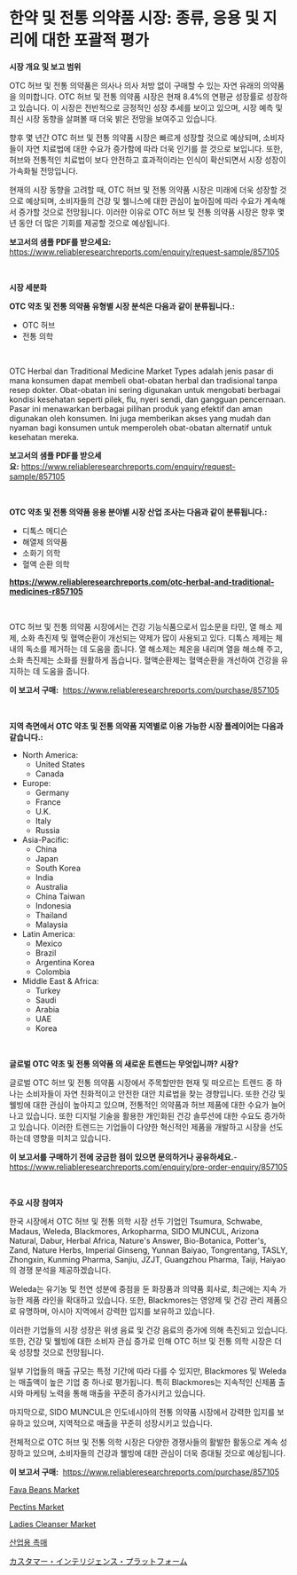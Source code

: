 <p><h1>한약 및 전통 의약품 시장: 종류, 응용 및 지리에 대한 포괄적 평가</h1></p><p><strong>시장 개요 및 보고 범위</strong></p>
<p><p>OTC 허브 및 전통 의약품은 의사나 의사 처방 없이 구매할 수 있는 자연 유래의 의약품을 의미합니다. OTC 허브 및 전통 의약품 시장은 현재 8.4%의 연평균 성장률로 성장하고 있습니다. 이 시장은 전반적으로 긍정적인 성장 추세를 보이고 있으며, 시장 예측 및 최신 시장 동향을 살펴볼 때 더욱 밝은 전망을 보여주고 있습니다.</p><p>향후 몇 년간 OTC 허브 및 전통 의약품 시장은 빠르게 성장할 것으로 예상되며, 소비자들이 자연 치료법에 대한 수요가 증가함에 따라 더욱 인기를 끌 것으로 보입니다. 또한, 허브와 전통적인 치료법이 보다 안전하고 효과적이라는 인식이 확산되면서 시장 성장이 가속화될 전망입니다.</p><p>현재의 시장 동향을 고려할 때, OTC 허브 및 전통 의약품 시장은 미래에 더욱 성장할 것으로 예상되며, 소비자들의 건강 및 웰니스에 대한 관심이 높아짐에 따라 수요가 계속해서 증가할 것으로 전망됩니다. 이러한 이유로 OTC 허브 및 전통 의약품 시장은 향후 몇 년 동안 더 많은 기회를 제공할 것으로 예상됩니다.</p></p>
<p><strong>보고서의 샘플 PDF를 받으세요:</strong> <a href="https://www.reliableresearchreports.com/enquiry/request-sample/857105">https://www.reliableresearchreports.com/enquiry/request-sample/857105</a></p>
<p>&nbsp;</p>
<p><strong>시장 세분화</strong></p>
<p><strong>OTC 약초 및 전통 의약품 유형별 시장 분석은 다음과 같이 분류됩니다.:</strong></p>
<p><ul><li>OTC 허브</li><li>전통 의학</li></ul></p>
<p>&nbsp;</p>
<p><p>OTC Herbal dan Traditional Medicine Market Types adalah jenis pasar di mana konsumen dapat membeli obat-obatan herbal dan tradisional tanpa resep dokter. Obat-obatan ini sering digunakan untuk mengobati berbagai kondisi kesehatan seperti pilek, flu, nyeri sendi, dan gangguan pencernaan. Pasar ini menawarkan berbagai pilihan produk yang efektif dan aman digunakan oleh konsumen. Ini juga memberikan akses yang mudah dan nyaman bagi konsumen untuk memperoleh obat-obatan alternatif untuk kesehatan mereka.</p></p>
<p><strong>보고서의 샘플 PDF를 받으세요:</strong>&nbsp;<a href="https://www.reliableresearchreports.com/enquiry/request-sample/857105">https://www.reliableresearchreports.com/enquiry/request-sample/857105</a></p>
<p>&nbsp;</p>
<p><strong> OTC 약초 및 전통 의약품 응용 분야별 시장 산업 조사는 다음과 같이 분류됩니다.:</strong></p>
<p><ul><li>디톡스 메디슨</li><li>해열제 의약품</li><li>소화기 의학</li><li>혈액 순환 의학</li></ul></p>
<p><strong><a href="https://www.reliableresearchreports.com/otc-herbal-and-traditional-medicines-r857105">https://www.reliableresearchreports.com/otc-herbal-and-traditional-medicines-r857105</a></strong></p>
<p>&nbsp;</p>
<p><p>OTC 허브 및 전통 의약품 시장에서는 건강 기능식품으로서 입소문을 타민, 열 해소 제제, 소화 촉진제 및 혈액순환이 개선되는 약제가 많이 사용되고 있다. 디톡스 제제는 체내의 독소를 제거하는 데 도움을 줍니다. 열 해소제는 체온을 내리며 열을 해소해 주고, 소화 촉진제는 소화를 원활하게 돕습니다. 혈액순환제는 혈액순환을 개선하여 건강을 유지하는 데 도움을 줍니다.</p></p>
<p><strong>이 보고서 구매:</strong>&nbsp; <a href="https://www.reliableresearchreports.com/purchase/857105">https://www.reliableresearchreports.com/purchase/857105</a></p>
<p>&nbsp;</p>
<p><strong>지역 측면에서 OTC 약초 및 전통 의약품 지역별로 이용 가능한 시장 플레이어는 다음과 같습니다.:</strong></p>
<p><ul>
    <li>
        North America:
        <ul>
            <li>United States</li>
            <li>Canada</li>
        </ul>
    </li>
    <li>
        Europe:
        <ul>
            <li>Germany</li>
            <li>France</li>
            <li>U.K.</li>
            <li>Italy</li>
            <li>Russia</li>
        </ul>
    </li>
    <li>
        Asia-Pacific:
        <ul>
            <li>China</li>
            <li>Japan</li>
            <li>South Korea</li>
            <li>India</li>
            <li>Australia</li>
            <li>China Taiwan</li>
            <li>Indonesia</li>
            <li>Thailand</li>
            <li>Malaysia</li>
        </ul>
    </li>
    <li>
        Latin America:
        <ul>
            <li>Mexico</li>
            <li>Brazil</li>
            <li>Argentina Korea</li>
            <li>Colombia</li>
        </ul>
    </li>
    <li>
        Middle East & Africa:
        <ul>
            <li>Turkey</li>
            <li>Saudi</li>
            <li>Arabia</li>
            <li>UAE</li>
            <li>Korea</li>
        </ul>
    </li>
    </ul></p>
<p>&nbsp;</p>
<p><strong>글로벌 OTC 약초 및 전통 의약품 의 새로운 트렌드는 무엇입니까? 시장?</strong></p>
<p><p>글로벌 OTC 허브 및 전통 의약품 시장에서 주목할만한 현재 및 떠오르는 트렌드 중 하나는 소비자들이 자연 친화적이고 안전한 대안 치료법을 찾는 경향입니다. 또한 건강 및 웰빙에 대한 관심이 높아지고 있으며, 전통적인 의약품과 허브 제품에 대한 수요가 늘어나고 있습니다. 또한 디지털 기술을 활용한 개인화된 건강 솔루션에 대한 수요도 증가하고 있습니다. 이러한 트렌드는 기업들이 다양한 혁신적인 제품을 개발하고 시장을 선도하는데 영향을 미치고 있습니다.</p></p>
<p><strong>이 보고서를 구매하기 전에 궁금한 점이 있으면 문의하거나 공유하세요.</strong>- <a href="https://www.reliableresearchreports.com/enquiry/pre-order-enquiry/857105">https://www.reliableresearchreports.com/enquiry/pre-order-enquiry/857105</a></p>
<p>&nbsp;</p>
<p><strong>주요 시장 참여자</strong></p>
<p><p>한국 시장에서 OTC 허브 및 전통 의학 시장 선두 기업인 Tsumura, Schwabe, Madaus, Weleda, Blackmores, Arkopharma, SIDO MUNCUL, Arizona Natural, Dabur, Herbal Africa, Nature's Answer, Bio-Botanica, Potter's, Zand, Nature Herbs, Imperial Ginseng, Yunnan Baiyao, Tongrentang, TASLY, Zhongxin, Kunming Pharma, Sanjiu, JZJT, Guangzhou Pharma, Taiji, Haiyao의 경쟁 분석을 제공하겠습니다. </p><p>Weleda는 유기농 및 천연 성분에 중점을 둔 화장품과 의약품 회사로, 최근에는 지속 가능한 제품 라인을 확대하고 있습니다. 또한, Blackmores는 영양제 및 건강 관리 제품으로 유명하며, 아시아 지역에서 강력한 입지를 보유하고 있습니다. </p><p>이러한 기업들의 시장 성장은 위생 음료 및 건강 음료의 증가에 의해 촉진되고 있습니다. 또한, 건강 및 웰빙에 대한 소비자 관심 증가로 인해 OTC 허브 및 전통 의학 시장은 더욱 성장할 것으로 전망됩니다. </p><p>일부 기업들의 매출 규모는 특정 기간에 따라 다를 수 있지만, Blackmores 및 Weleda는 매출액이 높은 기업 중 하나로 평가됩니다. 특히 Blackmores는 지속적인 신제품 출시와 마케팅 노력을 통해 매출을 꾸준히 증가시키고 있습니다. </p><p>마지막으로, SIDO MUNCUL은 인도네시아의 전통 의약품 시장에서 강력한 입지를 보유하고 있으며, 지역적으로 매출을 꾸준히 성장시키고 있습니다. </p><p>전체적으로 OTC 허브 및 전통 의학 시장은 다양한 경쟁사들의 활발한 활동으로 계속 성장하고 있으며, 소비자들의 건강과 웰빙에 대한 관심이 더욱 증대될 것으로 예상됩니다.</p></p>
<p><strong>이 보고서 구매:</strong>&nbsp;&nbsp;<a href="https://www.reliableresearchreports.com/purchase/857105">https://www.reliableresearchreports.com/purchase/857105</a></p>
<p><p><a href="https://github.com/RickHolmes3/Market-Research-Report-List-4/blob/main/fava-beans-market.md">Fava Beans Market</a></p><p><a href="https://github.com/kathiaseamanalvaradovlprc2h/Market-Research-Report-List-1/blob/main/pectins-market.md">Pectins Market</a></p><p><a href="https://issuu.com/reportprime-2/docs/ladies-cleanser-market-size-2030.pptx">Ladies Cleanser Market</a></p><p><a href="https://github.com/vsn7qpua81q/Market-Research-Report-List-1/blob/main/834170617096.md">산업용 촉매</a></p><p><a href="https://medium.com/@edmondg3yrtreenfelder8956/%E3%81%8A%E5%AE%A2%E6%A7%98%E6%83%85%E5%A0%B1%E3%83%97%E3%83%A9%E3%83%83%E3%83%88%E3%83%95%E3%82%A9%E3%83%BC%E3%83%A0%E5%B8%82%E5%A0%B4%E3%81%AE%E8%A6%8F%E6%A8%A1-cagr-%E3%83%88%E3%83%AC%E3%83%B3%E3%83%892024-2030-979a13088ef9">カスタマー・インテリジェンス・プラットフォーム</a></p></p>